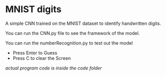 # MNIST digits
 A simple CNN trained on the MNIST dataset to identify handwritten digits.



 You can run the CNN.py file to see the framework of the model.

 You can run the numberRecognition.py to test out the model
 - Press Enter to Guess
 - Press C to clear the Screen
 
 *actual program code is inside the code folder*
